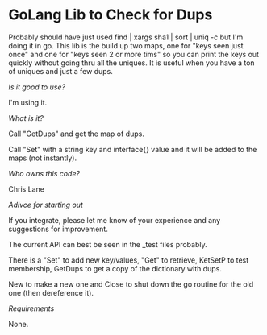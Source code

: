 
GoLang Lib to Check for Dups
============================

Probably should have just used find | xargs sha1 | sort | uniq -c but
I'm doing it in go.  This lib is the build up two maps, one for "keys
seen just once" and one for "keys seen 2 or more tims" so you can
print the keys out quickly without going thru all the uniques.  It is
useful when you have a ton of uniques and just a few dups.

*Is it good to use?*

I'm using it.  

*What is it?*

Call "GetDups" and get the map of dups.  

Call "Set" with a string key and interface{} value and it will be
added to the maps (not instantly). 

*Who owns this code?*

Chris Lane

*Adivce for starting out*

If you integrate, please let me know of your experience and any
suggestions for improvement.

The current API can best be seen in the _test files probably.  

There is a "Set" to add new key/values, "Get" to retrieve, KetSetP to
test membership, GetDups to get a copy of the dictionary with dups.

New to make a new one and Close to shut down the go routine for the
old one (then dereference it). 

*Requirements*

None.    
